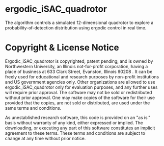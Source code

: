 # ergodic_iSAC_quadrotor
The algorithm controls a simulated 12-dimensional quadrotor to explore a probability-of-detection distribution using ergodic control in real time. 



# Copyright & License Notice

Ergodic_iSAC_quadrotor is copyrighted, patent pending, and is owned by Northwestern
University, an Illinois not-for-profit corporation, having a place of
business at 633 Clark Street, Evanston, Illinois  60208 . It can be
freely used for educational and research purposes by non-profit
institutions and US government agencies only. Other organizations are
allowed to use ergodic_iSAC_quadrotor only for evaluation purposes, and any further
uses will require prior approval. The software may not be sold or
redistributed without prior approval. One may make copies of the
software for their use provided that the copies, are not sold or
distributed, are used under the same terms and conditions.

As unestablished research software, this code is provided on an "as
is'' basis without warranty of any kind, either expressed or implied.
The downloading, or executing any part of this software constitutes an
implicit agreement to these terms. These terms and conditions are
subject to change at any time without prior notice.
